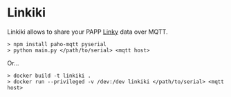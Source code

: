 
# Linkiki

Linkiki allows to share your PAPP [Linky](https://fr.wikipedia.org/wiki/Linky) data over MQTT.

```
> npm install paho-mqtt pyserial
> python main.py </path/to/serial> <mqtt host>
```

Or…

```
> docker build -t linkiki .
> docker run --privileged -v /dev:/dev linkiki </path/to/serial> <mqtt host>
```